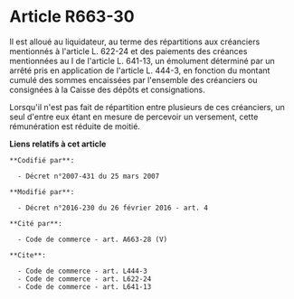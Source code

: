 # Article R663-30

Il est alloué au liquidateur, au terme des répartitions aux créanciers mentionnés à l'article L. 622-24 et des paiements des
créances mentionnées au I de l'article L. 641-13, un émolument déterminé par un arrêté pris en application de l'article L.
444-3, en fonction du montant cumulé des sommes encaissées par l'ensemble des créanciers ou consignées à la Caisse des dépôts
et consignations. 

Lorsqu'il n'est pas fait de répartition entre plusieurs de ces créanciers, un seul d'entre eux étant en mesure de percevoir
un versement, cette rémunération est réduite de moitié.

**Liens relatifs à cet article**

	**Codifié par**:

	  - Décret n°2007-431 du 25 mars 2007

	**Modifié par**:

	  - Décret n°2016-230 du 26 février 2016 - art. 4

	**Cité par**:

	  - Code de commerce - art. A663-28 (V)

	**Cite**:

	  - Code de commerce - art. L444-3
	  - Code de commerce - art. L622-24
	  - Code de commerce - art. L641-13
